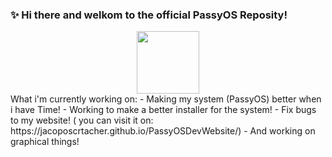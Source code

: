 ### ✨ Hi there and welkom to the official PassyOS Reposity!
<div id="header" align="center">
  <img src="https://media.giphy.com/media/M9gbBd9nbDrOTu1Mqx/giphy.gif" width="100"/>
</div>
What i'm currently working on:
 - Making my system (PassyOS) better when i have Time!
 - Working to make a better installer for the system!
 - Fix bugs to my website! ( you can visit it on: https://jacoposcrtacher.github.io/PassyOSDevWebsite/)
 - And working on graphical things!
   


<!--
**JacopoScrtacher/JacopoScrtacher** is a ✨ _special_ ✨ repository because its `README.md` (this file) appears on your GitHub profile.

Here are some ideas to get you started:

- 🔭 I’m currently working on ...
- 🌱 I’m currently learning ...
- 👯 I’m looking to collaborate on ...
- 🤔 I’m looking for help with ...
- 💬 Ask me about ...
- 📫 How to reach me: ...
- 😄 Pronouns: ...
- ⚡ Fun fact: ...
-->
